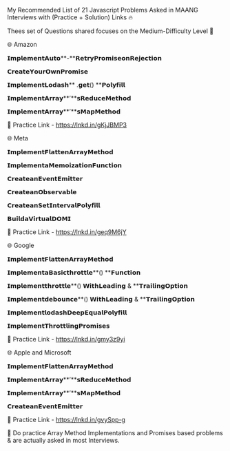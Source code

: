 My Recommended List of 21 Javascript Problems Asked in MAANG Interviews with (Practice + Solution) Links 🔥

Thees set of Questions shared focuses on the Medium-Difficulty Level 🌟

🌐 Amazon

𝗜𝗺𝗽𝗹𝗲𝗺𝗲𝗻𝘁𝗔𝘂𝘁𝗼**-**𝗥𝗲𝘁𝗿𝘆𝗣𝗿𝗼𝗺𝗶𝘀𝗲𝗼𝗻𝗥𝗲𝗷𝗲𝗰𝘁𝗶𝗼𝗻

𝗖𝗿𝗲𝗮𝘁𝗲𝗬𝗼𝘂𝗿𝗢𝘄𝗻𝗣𝗿𝗼𝗺𝗶𝘀𝗲

𝗜𝗺𝗽𝗹𝗲𝗺𝗲𝗻𝘁𝗟𝗼𝗱𝗮𝘀𝗵** .**𝗴𝗲𝘁**() **𝗣𝗼𝗹𝘆𝗳𝗶𝗹𝗹

𝗜𝗺𝗽𝗹𝗲𝗺𝗲𝗻𝘁𝗔𝗿𝗿𝗮𝘆**’**𝘀𝗥𝗲𝗱𝘂𝗰𝗲𝗠𝗲𝘁𝗵𝗼𝗱

𝗜𝗺𝗽𝗹𝗲𝗺𝗲𝗻𝘁𝗔𝗿𝗿𝗮𝘆**’**𝘀𝗠𝗮𝗽𝗠𝗲𝘁𝗵𝗼𝗱

🔗 Practice Link - https://lnkd.in/gKjJBMP3

🌐 Meta

𝗜𝗺𝗽𝗹𝗲𝗺𝗲𝗻𝘁𝗙𝗹𝗮𝘁𝘁𝗲𝗻𝗔𝗿𝗿𝗮𝘆𝗠𝗲𝘁𝗵𝗼𝗱

𝗜𝗺𝗽𝗹𝗲𝗺𝗲𝗻𝘁𝗮𝗠𝗲𝗺𝗼𝗶𝘇𝗮𝘁𝗶𝗼𝗻𝗙𝘂𝗻𝗰𝘁𝗶𝗼𝗻

𝗖𝗿𝗲𝗮𝘁𝗲𝗮𝗻𝗘𝘃𝗲𝗻𝘁𝗘𝗺𝗶𝘁𝘁𝗲𝗿

𝗖𝗿𝗲𝗮𝘁𝗲𝗮𝗻𝗢𝗯𝘀𝗲𝗿𝘃𝗮𝗯𝗹𝗲

𝗖𝗿𝗲𝗮𝘁𝗲𝗮𝗻𝗦𝗲𝘁𝗜𝗻𝘁𝗲𝗿𝘃𝗮𝗹𝗣𝗼𝗹𝘆𝗳𝗶𝗹𝗹

𝗕𝘂𝗶𝗹𝗱𝗮𝗩𝗶𝗿𝘁𝘂𝗮𝗹𝗗𝗢𝗠𝗜

🔗 Practice Link - https://lnkd.in/geq9M6jY

🌐 Google

𝗜𝗺𝗽𝗹𝗲𝗺𝗲𝗻𝘁𝗙𝗹𝗮𝘁𝘁𝗲𝗻𝗔𝗿𝗿𝗮𝘆𝗠𝗲𝘁𝗵𝗼𝗱

𝗜𝗺𝗽𝗹𝗲𝗺𝗲𝗻𝘁𝗮𝗕𝗮𝘀𝗶𝗰𝘁𝗵𝗿𝗼𝘁𝘁𝗹𝗲**() **𝗙𝘂𝗻𝗰𝘁𝗶𝗼𝗻

𝗜𝗺𝗽𝗹𝗲𝗺𝗲𝗻𝘁𝘁𝗵𝗿𝗼𝘁𝘁𝗹𝗲**() **𝗪𝗶𝘁𝗵𝗟𝗲𝗮𝗱𝗶𝗻𝗴** & **𝗧𝗿𝗮𝗶𝗹𝗶𝗻𝗴𝗢𝗽𝘁𝗶𝗼𝗻

𝗜𝗺𝗽𝗹𝗲𝗺𝗲𝗻𝘁𝗱𝗲𝗯𝗼𝘂𝗻𝗰𝗲**() **𝗪𝗶𝘁𝗵𝗟𝗲𝗮𝗱𝗶𝗻𝗴** & **𝗧𝗿𝗮𝗶𝗹𝗶𝗻𝗴𝗢𝗽𝘁𝗶𝗼𝗻

𝗜𝗺𝗽𝗹𝗲𝗺𝗲𝗻𝘁𝗹𝗼𝗱𝗮𝘀𝗵𝗗𝗲𝗲𝗽𝗘𝗾𝘂𝗮𝗹𝗣𝗼𝗹𝘆𝗳𝗶𝗹𝗹

𝗜𝗺𝗽𝗹𝗲𝗺𝗲𝗻𝘁𝗧𝗵𝗿𝗼𝘁𝘁𝗹𝗶𝗻𝗴𝗣𝗿𝗼𝗺𝗶𝘀𝗲𝘀

🔗 Practice Link - https://lnkd.in/gmy3z9yi

🌐 Apple and Microsoft

𝗜𝗺𝗽𝗹𝗲𝗺𝗲𝗻𝘁𝗙𝗹𝗮𝘁𝘁𝗲𝗻𝗔𝗿𝗿𝗮𝘆𝗠𝗲𝘁𝗵𝗼𝗱

𝗜𝗺𝗽𝗹𝗲𝗺𝗲𝗻𝘁𝗔𝗿𝗿𝗮𝘆**’**𝘀𝗥𝗲𝗱𝘂𝗰𝗲𝗠𝗲𝘁𝗵𝗼𝗱

𝗜𝗺𝗽𝗹𝗲𝗺𝗲𝗻𝘁𝗔𝗿𝗿𝗮𝘆**’**𝘀𝗠𝗮𝗽𝗠𝗲𝘁𝗵𝗼𝗱

𝗖𝗿𝗲𝗮𝘁𝗲𝗮𝗻𝗘𝘃𝗲𝗻𝘁𝗘𝗺𝗶𝘁𝘁𝗲𝗿

🔗 Practice Link - https://lnkd.in/gvySpp-g

**🚀** Do practice Array Method Implementations and Promises based problems & are actually asked in most Interviews.
